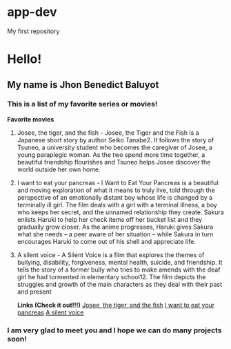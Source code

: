# app-dev
My first repository

# **Hello!** 
## My name is Jhon Benedict Baluyot
### This is a list of my favorite series or movies!

**Favorite movies** 

1. Josee, the tiger, and the fish - Josee, the Tiger and the Fish is a Japanese short story by author Seiko Tanabe2. It follows the story of Tsuneo, a university student who becomes the caregiver of Josee, a young paraplegic woman. As the two spend more time together, a beautiful friendship flourishes and Tsuneo helps Josee discover the world outside her own home.
   
2. I want to eat your pancreas - I Want to Eat Your Pancreas is a beautiful and moving exploration of what it means to truly live, told through the perspective of an emotionally distant boy whose life is changed by a terminally ill girl. The film deals with a girl with a terminal illness, a boy who keeps her secret, and the unnamed relationship they create. Sakura enlists Haruki to help her check items off her bucket list and they gradually grow closer. As the anime progresses, Haruki gives Sakura what she needs – a peer aware of her situation – while Sakura in turn encourages Haruki to come out of his shell and appreciate life.
   
3. A silent voice - A Silent Voice is a film that explores the themes of bullying, disability, forgiveness, mental health, suicide, and friendship. It tells the story of a former bully who tries to make amends with the deaf girl he had tormented in elementary school12. The film depicts the struggles and growth of the main characters as they deal with their past and present


   
	**Links (Check it out!!!)**
[Josee, the tiger, and the fish]([https://www.example.com](https://en.wikipedia.org/wiki/Josee,_the_Tiger_and_the_Fish_(2020_film)))
[I want to eat your pancreas]([https://www.example.com](https://en.wikipedia.org/wiki/I_Want_to_Eat_Your_Pancreas_(film)))
[A silent voice](https://en.wikipedia.org/wiki/A_Silent_Voice_(film))

### I am very glad to meet you and I hope we can do many projects soon!
